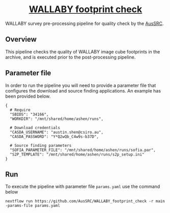 <h1 align="center"><a href="https://aussrc.github.io/WALLABY_workflows/">WALLABY footprint check</a></h1>

WALLABY survey pre-processing pipeline for quality check by the [AusSRC](https://aussrc.org). 

## Overview

This pipeline checks the quality of WALLABY image cube footprints in the archive, and is executed prior to the post-processing pipeline.

## Parameter file

In order to run the pipeline you will need to provide a parameter file that configures the download and source finding applications. An example has been provided below.

```
{
  # Require
  "SBIDS": "34166",
  "WORKDIR": "/mnt/shared/home/ashen/runs",
  
  # Download credentials
  "CASDA_USERNAME": "austin.shen@csiro.au",
  "CASDA_PASSWORD": "Y*Q2wQb_C4w9s-b37D",

  # Source finding parameters
  "SOFIA_PARAMETER_FILE": "/mnt/shared/home/ashen/runs/sofia.par",
  "S2P_TEMPLATE": "/mnt/shared/home/ashen/runs/s2p_setup.ini"
}
```

## Run

To execute the pipeline with parameter file `params.yaml` use the command below

```
nextflow run https://github.com/AusSRC/WALLABY_footprint_check -r main -params-file params.yaml
```
